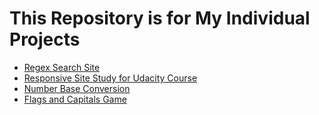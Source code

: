 <h1>This Repository is for My Individual Projects</h1>
<div>
  <ul>
    <li><a href="./regexSearch">Regex Search Site</a></li>
    <li><a href="./responsiveUdacity">Responsive Site Study for Udacity Course</a></li>
    <li><a href="./mathOps">Number Base Conversion</a></li>
    <li><a href="./flagsNcapitals">Flags and Capitals Game</a></li>
  </ul>
</div>
